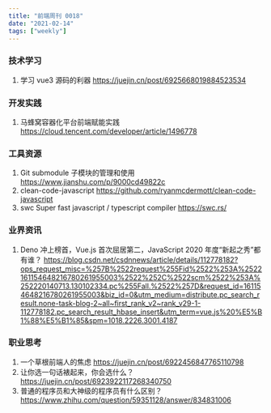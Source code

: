 ```yaml
---
title: "前端周刊 0018"
date: "2021-02-14"
tags: ["weekly"]
---
```


### 技术学习
1. 学习 vue3 源码的利器 https://juejin.cn/post/6925668019884523534

### 开发实践
1. 马蜂窝容器化平台前端赋能实践 https://cloud.tencent.com/developer/article/1496778

### 工具资源
1. Git submodule 子模块的管理和使用 https://www.jianshu.com/p/9000cd49822c
2. clean-code-javascript https://github.com/ryanmcdermott/clean-code-javascript
3. swc Super fast javascript / typescript compiler https://swc.rs/

### 业界资讯
1. Deno 冲上榜首，Vue.js 首次屈居第二，JavaScript 2020 年度“新起之秀”都有谁？ https://blog.csdn.net/csdnnews/article/details/112778182?ops_request_misc=%257B%2522request%255Fid%2522%253A%2522161154648216780261955003%2522%252C%2522scm%2522%253A%252220140713.130102334.pc%255Fall.%2522%257D&request_id=161154648216780261955003&biz_id=0&utm_medium=distribute.pc_search_result.none-task-blog-2~all~first_rank_v2~rank_v29-1-112778182.pc_search_result_hbase_insert&utm_term=vue.js%20%E5%B1%88%E5%B1%85&spm=1018.2226.3001.4187

### 职业思考
1. 一个草根前端人的焦虑 https://juejin.cn/post/6922456847765110798
2. 让你选一句话裱起来，你会选什么？ https://juejin.cn/post/6923922117268340750
3. 普通的程序员和大神级的程序员有什么区别？ https://www.zhihu.com/question/59351128/answer/834831006